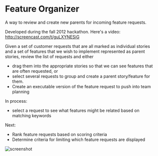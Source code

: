 Feature Organizer
===========================

A way to review and create new parents for incoming feature requests.  

Developed during the fall 2012 hackathon.  Here's a video: http://screencast.com/t/guLXYNESiG

Given a set of customer requests that are all marked as individual stories and
a set of features that we wish to implement represented as parent stories, review
the list of requests and either

* drag them into the appropriate stories so that we can see features that are often requested, or
* select several requests to group and create a parent story/feature for them.
* Create an executable version of the feature request to push into team planning

In process:
* select a request to see what features might be related based on matching keywords

Next:
* Rank feature requests based on scoring criteria
* Determine criteria for limiting which feature requests are displayed


![screenshot](https://raw.github.com/RallyHackathon/FeatureOrganizer/master/deploy/Screenshot.png)